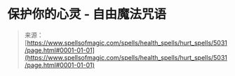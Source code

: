 <!--yml

category: 未分类

date: 2024-06-12 18:39:01

-->

# 保护你的心灵 - 自由魔法咒语

> 来源：[https://www.spellsofmagic.com/spells/health_spells/hurt_spells/5031/page.html#0001-01-01](https://www.spellsofmagic.com/spells/health_spells/hurt_spells/5031/page.html#0001-01-01)
